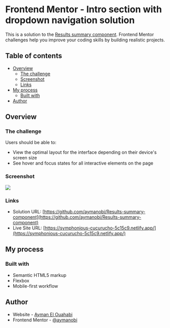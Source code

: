 # Frontend Mentor - Intro section with dropdown navigation solution

This is a solution to the [Results summary component](https://www.frontendmentor.io/challenges/results-summary-component-CE_K6s0maV). Frontend Mentor challenges help you improve your coding skills by building realistic projects. 

## Table of contents

- [Overview](#overview)
  - [The challenge](#the-challenge)
  - [Screenshot](#screenshot)
  - [Links](#links)
- [My process](#my-process)
  - [Built with](#built-with)
- [Author](#author)

## Overview

### The challenge

Users should be able to:

- View the optimal layout for the interface depending on their device's screen size
- See hover and focus states for all interactive elements on the page

### Screenshot

![](./Sreenshot3.png)

### Links

- Solution URL: [https://github.com/aymanobi/Results-summary-component](https://github.com/aymanobi/Results-summary-component)
- Live Site URL: [https://symphonious-cucurucho-5c15c9.netlify.app/](https://symphonious-cucurucho-5c15c9.netlify.app/)

## My process

### Built with

- Semantic HTML5 markup
- Flexbox
- Mobile-first workflow

## Author

- Website - [Ayman El Ouahabi](https://aymanel.netlify.app)
- Frontend Mentor - [@aymanobi](https://www.frontendmentor.io/profile/aymanobi)
